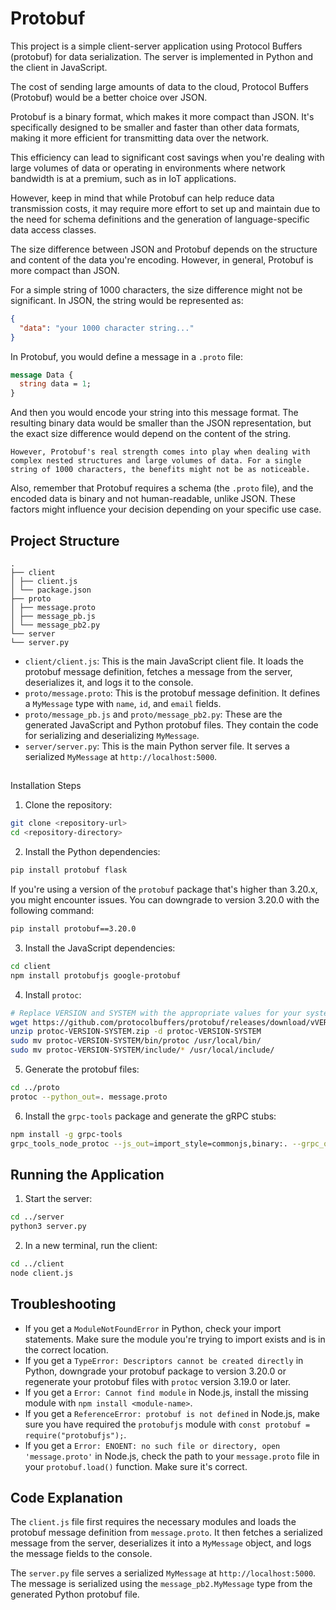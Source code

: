 # Protobuf

This project is a simple client-server application using Protocol Buffers (protobuf) for data serialization. The server is implemented in Python and the client in JavaScript.

The cost of sending large amounts of data to the cloud, Protocol Buffers (Protobuf) would be a better choice over JSON.

Protobuf is a binary format, which makes it more compact than JSON. It's specifically designed to be smaller and faster than other data formats, making it more efficient for transmitting data over the network.

This efficiency can lead to significant cost savings when you're dealing with large volumes of data or operating in environments where network bandwidth is at a premium, such as in IoT applications.

However, keep in mind that while Protobuf can help reduce data transmission costs, it may require more effort to set up and maintain due to the need for schema definitions and the generation of language-specific data access classes.

The size difference between JSON and Protobuf depends on the structure and content of the data you're encoding. However, in general, Protobuf is more compact than JSON.

For a simple string of 1000 characters, the size difference might not be significant. In JSON, the string would be represented as:

```json
{
  "data": "your 1000 character string..."
}
```

In Protobuf, you would define a message in a `.proto` file:

```protobuf
message Data {
  string data = 1;
}
```

And then you would encode your string into this message format. The resulting binary data would be smaller than the JSON representation, but the exact size difference would depend on the content of the string.

```
However, Protobuf's real strength comes into play when dealing with complex nested structures and large volumes of data. For a single string of 1000 characters, the benefits might not be as noticeable.
```

Also, remember that Protobuf requires a schema (the `.proto` file), and the encoded data is binary and not human-readable, unlike JSON. These factors might influence your decision depending on your specific use case.

## Project Structure

```
.
├── client
│ ├── client.js
│ └── package.json
├── proto
│ ├── message.proto
│ ├── message_pb.js
│ └── message_pb2.py
└── server
└── server.py

```

- `client/client.js`: This is the main JavaScript client file. It loads the protobuf message definition, fetches a message from the server, deserializes it, and logs it to the console.
- `proto/message.proto`: This is the protobuf message definition. It defines a `MyMessage` type with `name`, `id`, and `email` fields.
- `proto/message_pb.js` and `proto/message_pb2.py`: These are the generated JavaScript and Python protobuf files. They contain the code for serializing and deserializing `MyMessage`.
- `server/server.py`: This is the main Python server file. It serves a serialized `MyMessage` at `http://localhost:5000`.

##

Installation Steps

1. Clone the repository:

```bash
git clone <repository-url>
cd <repository-directory>
```

2. Install the Python dependencies:

```bash
pip install protobuf flask
```

If you're using a version of the `protobuf` package that's higher than 3.20.x, you might encounter issues. You can downgrade to version 3.20.0 with the following command:

```bash
pip install protobuf==3.20.0
```

3. Install the JavaScript dependencies:

```bash
cd client
npm install protobufjs google-protobuf
```

4. Install `protoc`:

```bash
# Replace VERSION and SYSTEM with the appropriate values for your system
wget https://github.com/protocolbuffers/protobuf/releases/download/vVERSION/protoc-VERSION-SYSTEM.zip
unzip protoc-VERSION-SYSTEM.zip -d protoc-VERSION-SYSTEM
sudo mv protoc-VERSION-SYSTEM/bin/protoc /usr/local/bin/
sudo mv protoc-VERSION-SYSTEM/include/* /usr/local/include/
```

5. Generate the protobuf files:

```bash
cd ../proto
protoc --python_out=. message.proto
```

6. Install the `grpc-tools` package and generate the gRPC stubs:

```bash
npm install -g grpc-tools
grpc_tools_node_protoc --js_out=import_style=commonjs,binary:. --grpc_out=. --plugin=protoc-gen-grpc=`which grpc_tools_node_protoc_plugin` message.proto
```

## Running the Application

1. Start the server:

```bash
cd ../server
python3 server.py
```

2. In a new terminal, run the client:

```bash
cd ../client
node client.js
```

## Troubleshooting

- If you get a `ModuleNotFoundError` in Python, check your import statements. Make sure the module you're trying to import exists and is in the correct location.
- If you get a `TypeError: Descriptors cannot be created directly` in Python, downgrade your protobuf package to version 3.20.0 or regenerate your protobuf files with `protoc` version 3.19.0 or later.
- If you get a `Error: Cannot find module` in Node.js, install the missing module with `npm install <module-name>`.
- If you get a `ReferenceError: protobuf is not defined` in Node.js, make sure you have required the `protobufjs` module with `const protobuf = require("protobufjs");`.
- If you get a `Error: ENOENT: no such file or directory, open 'message.proto'` in Node.js, check the path to your `message.proto` file in your `protobuf.load()` function. Make sure it's correct.

## Code Explanation

The `client.js` file first requires the necessary modules and loads the protobuf message definition from `message.proto`. It then fetches a serialized message from the server, deserializes it into a `MyMessage` object, and logs the message fields to the console.

The `server.py` file serves a serialized `MyMessage` at `http://localhost:5000`. The message is serialized using the `message_pb2.MyMessage` type from the generated Python protobuf file.
